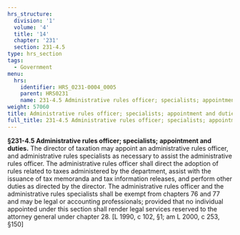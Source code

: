```yaml
---
hrs_structure:
  division: '1'
  volume: '4'
  title: '14'
  chapter: '231'
  section: 231-4.5
type: hrs_section
tags:
  - Government
menu:
  hrs:
    identifier: HRS_0231-0004_0005
    parent: HRS0231
    name: 231-4.5 Administrative rules officer; specialists; appointment and duties
weight: 57060
title: Administrative rules officer; specialists; appointment and duties
full_title: 231-4.5 Administrative rules officer; specialists; appointment and duties
---
```

**§231-4.5 Administrative rules officer; specialists;** **appointment and duties.** The director of taxation may appoint an administrative rules officer, and administrative rules specialists as necessary to assist the administrative rules officer. The administrative rules officer shall direct the adoption of rules related to taxes administered by the department, assist with the issuance of tax memoranda and tax information releases, and perform other duties as directed by the director. The administrative rules officer and the administrative rules specialists shall be exempt from chapters 76 and 77 and may be legal or accounting professionals; provided that no individual appointed under this section shall render legal services reserved to the attorney general under chapter 28\. [L 1990, c 102, §1; am L 2000, c 253, §150]